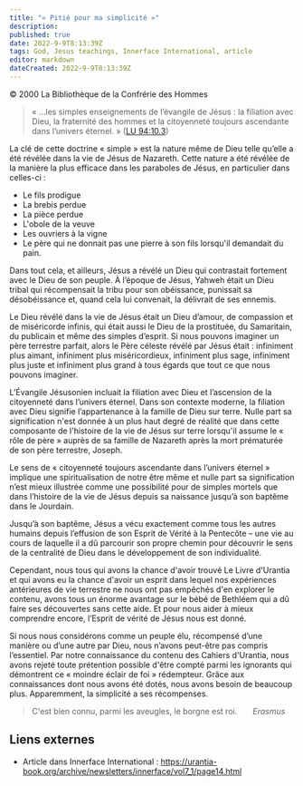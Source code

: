 ```yaml
---
title: "« Pitié pour ma simplicité »"
description: 
published: true
date: 2022-9-9T8:13:39Z
tags: God, Jesus teachings, Innerface International, article
editor: markdown
dateCreated: 2022-9-9T8:13:39Z
---
```


<p class="v-card v-sheet theme--light gray lighten-3 px-2">© 2000 La Bibliothèque de la Confrérie des Hommes</p>


> « ...les simples enseignements de l’évangile de Jésus : la filiation avec Dieu, la fraternité des hommes et la citoyenneté toujours ascendante dans l’univers éternel. » (<a id="a13_172"></a>[LU 94:10.3](/fr/The_Urantia_Book/94#p10_3))

La clé de cette doctrine « simple » est la nature même de Dieu telle qu’elle a été révélée dans la vie de Jésus de Nazareth. Cette nature a été révélée de la manière la plus efficace dans les paraboles de Jésus, en particulier dans celles-ci :

- Le fils prodigue
- La brebis perdue
- La pièce perdue
- L'obole de la veuve
- Les ouvriers à la vigne
- Le père qui ne donnait pas une pierre à son fils lorsqu'il demandait du pain.

Dans tout cela, et ailleurs, Jésus a révélé un Dieu qui contrastait fortement avec le Dieu de son peuple. À l’époque de Jésus, Yahweh était un Dieu tribal qui récompensait la tribu pour son obéissance, punissait sa désobéissance et, quand cela lui convenait, la délivrait de ses ennemis.

Le Dieu révélé dans la vie de Jésus était un Dieu d’amour, de compassion et de miséricorde infinis, qui était aussi le Dieu de la prostituée, du Samaritain, du publicain et même des simples d’esprit. Si nous pouvons imaginer un père terrestre parfait, alors le Père céleste révélé par Jésus était : infiniment plus aimant, infiniment plus miséricordieux, infiniment plus sage, infiniment plus juste et infiniment plus grand à tous égards que tout ce que nous pouvons imaginer.

L’Évangile Jésusonien incluait la filiation avec Dieu et l’ascension de la citoyenneté dans l’univers éternel. Dans son contexte moderne, la filiation avec Dieu signifie l’appartenance à la famille de Dieu sur terre. Nulle part sa signification n'est donnée à un plus haut degré de réalité que dans cette composante de l'histoire de la vie de Jésus sur terre lorsqu'il assume le « rôle de père » auprès de sa famille de Nazareth après la mort prématurée de son père terrestre, Joseph.

Le sens de « citoyenneté toujours ascendante dans l’univers éternel » implique une spiritualisation de notre être même et nulle part sa signification n’est mieux illustrée comme une possibilité pour de simples mortels que dans l’histoire de la vie de Jésus depuis sa naissance jusqu’à son baptême dans le Jourdain. 

Jusqu’à son baptême, Jésus a vécu exactement comme tous les autres humains depuis l’effusion de son Esprit de Vérité à la Pentecôte – une vie au cours de laquelle il a dû parcourir son propre chemin pour découvrir le sens de la centralité de Dieu dans le développement de son individualité.

Cependant, nous tous qui avons la chance d'avoir trouvé Le Livre d'Urantia et qui avons eu la chance d'avoir un esprit dans lequel nos expériences antérieures de vie terrestre ne nous ont pas empêchés d'en explorer le contenu, avons tous un énorme avantage sur le bébé de Bethléem qui a dû faire ses découvertes sans cette aide. Et pour nous aider à mieux comprendre encore, l’Esprit de vérité de Jésus nous est donné.

Si nous nous considérons comme un peuple élu, récompensé d’une manière ou d’une autre par Dieu, nous n’avons peut-être pas compris l’essentiel. Par notre connaissance du contenu des Cahiers d'Urantia, nous avons rejeté toute prétention possible d'être compté parmi les ignorants qui démontrent ce « moindre éclair de foi » rédempteur. Grâce aux connaissances dont nous avons été dotés, nous avons besoin de beaucoup plus. Apparemment, la simplicité a ses récompenses.

> C'est bien connu, parmi les aveugles, le borgne est roi.
> &nbsp; &nbsp; &nbsp; _Erasmus_

## Liens externes

- Article dans Innerface International : https://urantia-book.org/archive/newsletters/innerface/vol7_1/page14.html




